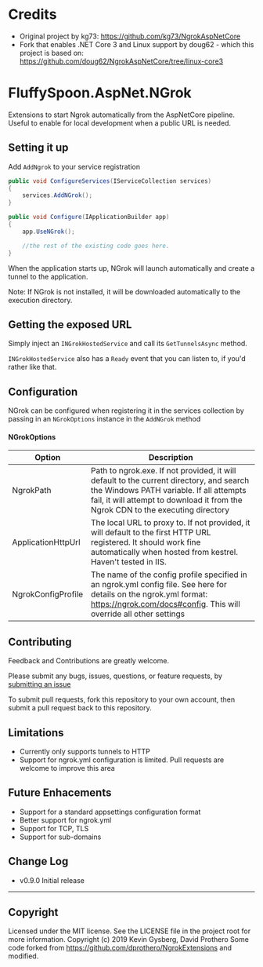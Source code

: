 # Credits
- Original project by kg73: https://github.com/kg73/NgrokAspNetCore
- Fork that enables .NET Core 3 and Linux support by doug62 - which this project is based on: https://github.com/doug62/NgrokAspNetCore/tree/linux-core3

# FluffySpoon.AspNet.NGrok
Extensions to start Ngrok automatically from the AspNetCore pipeline. Useful to enable for local development when a public URL is needed.

## Setting it up

Add `AddNgrok` to your service registration
```csharp
public void ConfigureServices(IServiceCollection services)
{
    services.AddNGrok();
}

public void Configure(IApplicationBuilder app)
{
    app.UseNGrok();

    //the rest of the existing code goes here.
}
```

When the application starts up, NGrok will launch automatically and create a tunnel to the application. 

Note: If NGrok is not installed, it will be downloaded automatically to the execution directory.

## Getting the exposed URL
Simply inject an `INGrokHostedService` and call its `GetTunnelsAsync` method.

`INGrokHostedService` also has a `Ready` event that you can listen to, if you'd rather like that.

## Configuration
NGrok can be configured when registering it in the services collection by passing in an `NGrokOptions` instance in the `AddNGrok` method

#### NGrokOptions
| Option | Description |
| --- | --- |
| NgrokPath | Path to ngrok.exe. If not provided, it will default to the current directory, and search the Windows PATH variable. If all attempts fail, it will attempt to download it from the Ngrok CDN to the executing directory |
| ApplicationHttpUrl | The local URL to proxy to. If not provided, it will default to the first HTTP URL registered. It should work fine automatically when hosted from kestrel. Haven't tested in IIS. |
| NgrokConfigProfile | The name of the config profile specified in an ngrok.yml config file. See here for details on the ngrok.yml format: https://ngrok.com/docs#config. This will override all other settings |

## Contributing
Feedback and Contributions are greatly welcome. 

Please submit any bugs, issues, questions, or feature requests, by [submitting an issue](https://github.com/dprothero/NgrokExtensions/issues)

To submit pull requests, fork this repository to your own account, then submit a pull request back to this repository.

## Limitations
* Currently only supports tunnels to HTTP
* Support for ngrok.yml configuration is limited. Pull requests are welcome to improve this area

## Future Enhacements
* Support for a standard appsettings configuration format
* Better support for ngrok.yml
* Support for TCP, TLS
* Support for sub-domains

## Change Log
* v0.9.0 Initial release



* * *




## Copyright
Licensed under the MIT license. See the LICENSE file in the project root for more information.
Copyright (c) 2019 Kevin Gysberg, David Prothero
Some code forked from https://github.com/dprothero/NgrokExtensions and modified.
